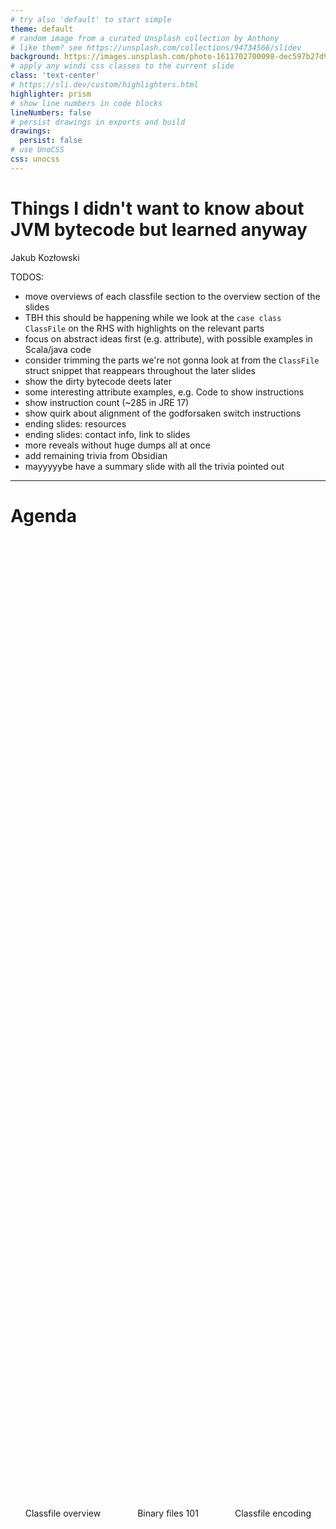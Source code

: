 ```yaml
---
# try also 'default' to start simple
theme: default
# random image from a curated Unsplash collection by Anthony
# like them? see https://unsplash.com/collections/94734566/slidev
background: https://images.unsplash.com/photo-1611702700098-dec597b27d9d?ixlib=rb-4.0.3&ixid=MnwxMjA3fDB8MHxjb2xsZWN0aW9uLXBhZ2V8MjB8OTQ3MzQ1NjZ8fGVufDB8fHx8&auto=format&fit=crop&w=900&q=60
# apply any windi css classes to the current slide
class: 'text-center'
# https://sli.dev/custom/highlighters.html
highlighter: prism
# show line numbers in code blocks
lineNumbers: false
# persist drawings in exports and build
drawings:
  persist: false
# use UnoCSS
css: unocss
---
```


# Things I didn't want to know about JVM bytecode but learned anyway

Jakub Kozłowski

TODOS:

- move overviews of each classfile section to the overview section of the slides
- TBH this should be happening while we look at the `case class ClassFile` on the RHS with highlights on the relevant parts
- focus on abstract ideas first (e.g. attribute), with possible examples in Scala/java code
- consider trimming the parts we're not gonna look at from the `ClassFile` struct snippet that reappears throughout the later slides
- show the dirty bytecode deets later
- some interesting attribute examples, e.g. Code to show instructions
- show instruction count (~285 in JRE 17)
- show quirk about alignment of the godforsaken switch instructions
- ending slides: resources
- ending slides: contact info, link to slides
- more reveals without huge dumps all at once
- add remaining trivia from Obsidian
- mayyyyybe have a summary slide with all the trivia pointed out

---

<style>
.columnz {
  display: flex;
  height: 80%;
  div {
    flex: 1;
    text-align: center;
    /* background: red; */
    display: flex;
    flex-direction: column;
    align-items: center;
    justify-content: center;

    svg {
      width: 6em;
      height: 6em;
      margin-bottom: 0.5em;
    }
  }
}
</style>

# Agenda

<div class="columnz">
<div class="lhs">

<ant-design-layout-outlined />

Classfile overview

</div>

<div class="chs">

<codicon-file-binary />
Binary files 101

</div>
<div class="rhs">

<ant-design-file-search-outlined />
Classfile encoding

</div>
</div>

---
layout: center
---

# Classfile overview

---
layout: two-cols
class: whats-a-classfile
---

<style>
  .whats-a-classfile.col-right {
    background-image: url("compilation.png");
    background-repeat: no-repeat;
    background-position: center;
    background-size: contain;
    background-color: white;
  }
</style>

# What's a classfile

- binary file
- **output** of a compiler
- **input** format for the JVM
- respresents **one** class/interface/~~module~~
- a single source can produce 0..n classes

::right::

---

# Classfile structure

```scala {all|2-3|4|5|6-7|8|9-10|11}
case class ClassFile(
  minorVersion: Int,
  majorVersion: Int,
  constants: ConstantPool,
  accessFlags: Set[ClassAccessFlag],
  thisClass: ClassName,
  superClass: ClassName,
  interfaces: List[InterfaceName],
  fields: List[FieldInfo],
  methods: List[MethodInfo],
  attributes: List[AttributeInfo],
)
```

<p>everything in this talk is based on <a href="https://docs.oracle.com/javase/specs/jvms/se17/html/index.html">the Java SE 17 spec</a>.</p>

---
layout: center
---

# Binary files 101

---

# Binary files 101

- binary file: sequence of bits - e.g. `0b1100101010110101100`
- bit: single digit in a base-2 numeric system - (`0` or `1`)
- byte: a group of 8 bits (_usually_) - e.g. `0b10011111`, or `0x9f`
- we'll mostly be dealing with unsigned, big-endian integers: `0x000e` means `14` in decimal

---
layout: center
---

# Classfile encoding

---

# Classfile binary format

- big-endian 8-bit unsigned bytes
- `u1`: 1 unsigned byte
- `u2`: 2 unsigned bytes
- `u4`: ...

---
layout: two-cols
class: classfile-encoding-sample
---

<style>
.classfile-encoding-sample.col-right {
  /* background: red; */
  display: flex;
  flex-direction: column;
  justify-content: center;
}
</style>

# Magic number

`0b11001010111111101011101010111110`

<p v-click>⁉️</p>

<span v-click>`0xCAFEBABE` 💀</span>

::right::

```c {1,2,18}
ClassFile {
    u4             magic;
    u2             minor_version;
    u2             major_version;
    u2             constant_pool_count;
    cp_info        constant_pool[constant_pool_count-1];
    u2             access_flags;
    u2             this_class;
    u2             super_class;
    u2             interfaces_count;
    u2             interfaces[interfaces_count];
    u2             fields_count;
    field_info     fields[fields_count];
    u2             methods_count;
    method_info    methods[methods_count];
    u2             attributes_count;
    attribute_info attributes[attributes_count];
}
```

---
layout: two-cols
class: classfile-encoding-sample
---

# JVM version

Minor, major version

- major - minimum JVM version required to run this
- minor - since JDK 12, either `0x0000` or `0xffff`&nbsp;(65&nbsp;535)
- minor goes first (for some reason)

::right::

```c {3,4}
ClassFile {
    u4             magic;
    u2             minor_version;
    u2             major_version;
    u2             constant_pool_count;
    cp_info        constant_pool[constant_pool_count-1];
    u2             access_flags;
    u2             this_class;
    u2             super_class;
    u2             interfaces_count;
    u2             interfaces[interfaces_count];
    u2             fields_count;
    field_info     fields[fields_count];
    u2             methods_count;
    method_info    methods[methods_count];
    u2             attributes_count;
    attribute_info attributes[attributes_count];
}
```

---

# Major versions

- 52 (`0x0034`, Java 8)
- 55 (`0x0037`, Java 11),
- 61 (`0x003D`, Java 17)...
- ...enough space to let us have Java 65491 :)

If you get it wrong:

```scala
Error: LinkageError occurred while loading main class Foo
	java.lang.UnsupportedClassVersionError: Foo has been compiled by a more recent version
  of the Java Runtime (class file version 61.0), this version of the Java Runtime
  only recognizes class file versions up to 55.0
```

---

# Major version compatibility table

<div style="width: 100%; height: 100%; display: block; overflow: scroll">
<img src="compat-table.png" style="object-fit: contain; width: 50%;">
</div>

---
layout: two-cols
class: classfile-encoding-sample
---

# Constant pool

- an ordered list of reusable constants
- contains all literals, class/method/field/type names etc.
- prefixed with `u2` for the amount of constants included`*`
- each constant is prefixed with a discriminator byte (`u1 tag`)
- indices and sizes are **off by one (+1)**: a single-item pool has size `2`, and the only index is `1`

::right::

```c {5,6}
ClassFile {
    u4             magic;
    u2             minor_version;
    u2             major_version;
    u2             constant_pool_count;
    cp_info        constant_pool[constant_pool_count-1];
    u2             access_flags;
    u2             this_class;
    u2             super_class;
    u2             interfaces_count;
    u2             interfaces[interfaces_count];
    u2             fields_count;
    field_info     fields[fields_count];
    u2             methods_count;
    method_info    methods[methods_count];
    u2             attributes_count;
    attribute_info attributes[attributes_count];
}
```

---
layout: two-cols
class: classfile-encoding-sample
---

# Integer_info constant

- tag: `3` (`0x03`)
- content: `u4` (32-bit) signed integer
- example: `48` -> `0x00000030`

::right::

```c
CONSTANT_Integer_info {
    u1 tag;
    u4 bytes;
}
```

---
layout: two-cols
class: classfile-encoding-sample
---

# Class_info constant

- tag: `7` (`0x07`)
- content: `u1`: index to the constant pool
- **must** target an UTF-8 string constant (class name)
- example: index 2 (third item in pool) -> `0x03`

::right::

```c
CONSTANT_Class_info {
    u1 tag;
    u2 name_index;
}
```

---
layout: two-cols
class: classfile-encoding-sample
---

# Utf8_info constant

- tag: `1` (`0x01`)
- content:
  - `u2 length`: the amount of remaining bytes
  - `u1` x `length`: "modified UTF-8"-encoded data

::right::

```c
CONSTANT_Utf8_info {
    u1 tag;
    u2 length;
    u1 bytes[length];
}
```

---

# Modified UTF-8 encoding

- <a href="https://docs.oracle.com/javase/specs/jvms/se17/html/jvms-4.html#jvms-4.4.7">pretty complex</a>, but space efficient: ASCII characters only use 1 byte each
- can be encoded/decoded with JDK's `DataOutputStream`/`DataInputStream`
- also used in Java Serialiation

Examples:

| input     | length   | data               |
| --------- | -------- | ------------------ |
| `"hello"` | `0x0005` | `0x68656c6c6f`     |
| `"łódź"`  | `0x0007` | `0xc582c3b364c5ba` |

---

# Real example

`javap -v Hello`

```rust
public class Foo
  minor version: 0
  major version: 48
  flags: (0x0021) ACC_PUBLIC, ACC_SUPER
  this_class: #2                          // Foo
  super_class: #4                         // java/lang/Object
  interfaces: 0, fields: 0, methods: 1, attributes: 1
Constant pool:
   #1 = Utf8               Hello
   #2 = Class              #1             // Hello
   #3 = Utf8               java/lang/Object
   #4 = Class              #3             // java/lang/Object
...
```

---
layout: two-cols
class: classfile-encoding-sample
---

# (last one I promise) Long_info constant

- tag: `5` (`0x05`)
- content:
  - `u4`: high bytes
  - `u4`: low bytes

**but wait!**

::right::

```c
CONSTANT_Long_info {
    u1 tag;
    u4 high_bytes;
    u4 low_bytes;
}
```

---

## Long_info / Double_info

> All 8-byte constants take up two entries in the constant_pool table of the class file

<div v-click>
e.g. with this constant pool

| index    | 1    | 2     | 3   | 4        | 5   | 6    |
| -------- | ---- | ----- | --- | -------- | --- | ---- |
| contents | utf8 | class | int | **long** | ❌   | utf8 |

the pool's size is still 6 (encoded as `0x0007`)!
</div>

---
layout: two-cols
class: classfile-encoding-sample enums
---
<style>
.enums.col-left {
  pre {
    /* background: red; */
    width: fit-content;
  }
}
</style>

# Access flags

- `u2` bitmask
- info about class modifiers under non-overlapping bits:

```scala
Public -> 0x0001,
Final -> 0x0010,
Super -> 0x0020,
Interface -> 0x0200,
Abstract -> 0x0400,
Synthetic -> 0x1000,
Annotation -> 0x2000,
Enum -> 0x4000,
```

example: `Public` + `Enum` == `0x4001`

::right::

```c {7}
ClassFile {
    u4             magic;
    u2             minor_version;
    u2             major_version;
    u2             constant_pool_count;
    cp_info        constant_pool[constant_pool_count-1];
    u2             access_flags;
    u2             this_class;
    u2             super_class;
    u2             interfaces_count;
    u2             interfaces[interfaces_count];
    u2             fields_count;
    field_info     fields[fields_count];
    u2             methods_count;
    method_info    methods[methods_count];
    u2             attributes_count;
    attribute_info attributes[attributes_count];
}
```

---
layout: two-cols
class: classfile-encoding-sample
---

# Skip ahead

- we've talked about class names already
- one piece of trivia: if `super_class` contains `0` (non-existent index), it means you're looking at `java/lang/Object`
- interfaces/fields out of scope

::right::

```c {8-13}
ClassFile {
    u4             magic;
    u2             minor_version;
    u2             major_version;
    u2             constant_pool_count;
    cp_info        constant_pool[constant_pool_count-1];
    u2             access_flags;
    u2             this_class;
    u2             super_class;
    u2             interfaces_count;
    u2             interfaces[interfaces_count];
    u2             fields_count;
    field_info     fields[fields_count];
    u2             methods_count;
    method_info    methods[methods_count];
    u2             attributes_count;
    attribute_info attributes[attributes_count];
}
```

---
layout: two-cols
class: classfile-encoding-sample
---

# Methods

- prefixed with `u2` for the amount of methods

::right::

```c {14,15}
ClassFile {
    u4             magic;
    u2             minor_version;
    u2             major_version;
    u2             constant_pool_count;
    cp_info        constant_pool[constant_pool_count-1];
    u2             access_flags;
    u2             this_class;
    u2             super_class;
    u2             interfaces_count;
    u2             interfaces[interfaces_count];
    u2             fields_count;
    field_info     fields[fields_count];
    u2             methods_count;
    method_info    methods[methods_count];
    u2             attributes_count;
    attribute_info attributes[attributes_count];
}
```

---
layout: two-cols
class: classfile-encoding-sample
---

# Methods inside

- `u2`: access flags (similar to those of classes)
- `u2`: name index in constant pool (`Utf8_info`)
- `u2`: **descriptor** index in constant pool (`Utf8_info`)
- attributes, ignoring (classes have identical layout)

::right::

```c {1-4,7}
method_info {
    u2             access_flags;
    u2             name_index;
    u2             descriptor_index;
    u2             attributes_count;
    attribute_info attributes[attributes_count];
}
```

---

# Descriptors

Some examples:

| type                             | descriptor           |
| -------------------------------- | -------------------- |
| `Int`                            | `I`                  |
| `Double`                         | `D`                  |
| `String`                         | `Ljava/lang/String;` |
| `Unit`                           | `V`                  |
| `def f(a: Int, d: Double): Unit` | `(ID)V`              |
| `(Int, Double) => Unit`          | `Lscala/Function2;`  |

---
layout: two-cols
class: classfile-encoding-sample
---

# Attributes

- prefixed with `u2` for the amount of attributes

::right::

```c {16,17}
ClassFile {
    u4             magic;
    u2             minor_version;
    u2             major_version;
    u2             constant_pool_count;
    cp_info        constant_pool[constant_pool_count-1];
    u2             access_flags;
    u2             this_class;
    u2             super_class;
    u2             interfaces_count;
    u2             interfaces[interfaces_count];
    u2             fields_count;
    field_info     fields[fields_count];
    u2             methods_count;
    method_info    methods[methods_count];
    u2             attributes_count;
    attribute_info attributes[attributes_count];
}
```

---
layout: two-cols
class: classfile-encoding-sample
---

# Attributes inside

- A "second class" key-value mapping
- `u2` for the attribute **name** (constant pool index, `Utf8_Info` constant)
- `u4`: for the attribute's data length
- `u1` x `length`: attribute data

::right::

```c
attribute_info {
    u2 attribute_name_index;
    u4 attribute_length;
    u1 info[attribute_length];
}
```

---

# Attribute trivia

- The spec defines 30 standard attributes
  - 7 **must** be supported by JVMs (e.g. `Code`)
  - 10 **must** be supported by JDK libraries (e.g. `LineNumberTable`)
  - 13 are non-critical metadata (e.g. `Deprecated`)
- Unrecognized attributes **must** be ignored
- JVMs **must** ignore attributes that don't exist in a given classfile format
  - e.g. the `Record` attribute will be ignored in old JVMs even if the file targets an old major version
- Attributes can contain more attributes, e.g. `Code` has `LineNumberTable`

---

# What's that? A file input? 🤔

<div style="overflow: scroll; height: 100%; margin-top: 2em; font-family: monospace;">
<input
    type="file"
    id="file_input"
    accept=".class"
    onchange="fileUploadedSimple()"
  />
<div id="output"></div>
</div>

---

## Built with scodec

```scala
val classFile: Codec[ClassFile] =
  (
    ("magic number " | constant(hex"CAFEBABE")) ::
      ("minor version" | u2) ::
      ("major version" | u2) ::
      constantPool ::
      classAccessFlags ::
      ("this class" | constantPoolIndex[Constant.ClassInfo]) ::
      ("super class" | constantPoolIndex[Constant.ClassInfo]) ::
      listOfN(
        "interface count" | u2,
        "interface index" | constantPoolIndex[Constant.ClassInfo],
      ) ::
      listOfN(
        "field count" | u2,
        fieldInfo,
      ) ::
      listOfN(
        "method count" | u2,
        methodInfo,
      ) ::
      attributes
  ).dropUnits.as[ClassFile]
```
